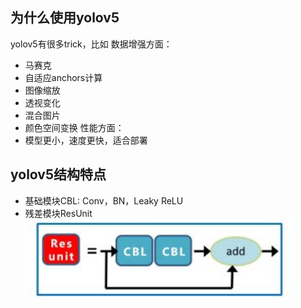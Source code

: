 ## 为什么使用yolov5
yolov5有很多trick，比如
数据增强方面：
- 马赛克
- 自适应anchors计算
- 图像缩放
- 透视变化
- 混合图片
- 颜色空间变换
性能方面：
- 模型更小，速度更快，适合部署

## yolov5结构特点
- 基础模块CBL: Conv，BN，Leaky ReLU
- 残差模块ResUnit
![dd](https://github.com/Rokuki/ai-note/raw/main/network/img/cbl.png)
